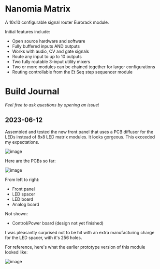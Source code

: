 # Nanomia Matrix

A 10x10 configurable signal router Eurorack module.

Initial features include:
- Open source hardware and software
- Fully buffered inputs AND outputs
- Works with audio, CV and gate signals
- Route any input to up to 10 outputs
- Two fully routable 3-input utility mixers
- Two or more modules can be chained together for larger configurations
- Routing controllable from the Et Seq step sequencer module

# Build Journal

_Feel free to ask questions by opening an issue!_

## 2023-06-12

Assembled and tested the new front panel that uses a PCB diffusor for the LEDs instead of 8x8 LED matrix modules. It looks gorgeous. This exceeded my expectations.

![image](https://github.com/dslik/nanomia/assets/5757591/f7011890-7d94-4a81-ab99-1a1572fc205b)

Here are the PCBs so far:

![image](https://github.com/dslik/nanomia/assets/5757591/d103720c-4a3f-4920-beec-061c41706c71)

From left to right:
- Front panel
- LED spacer
- LED board
- Analog board

Not shown:
- Control/Power board (design not yet finished)

I was pleasantly surprised not to be hit with an extra manufacturing charge for the LED spacer, with it's 256 holes.

For reference, here's what the earlier prototype version of this module looked like:

![image](https://github.com/dslik/nanomia/assets/5757591/3147cd45-0683-480f-b5d0-41286db879d8)
